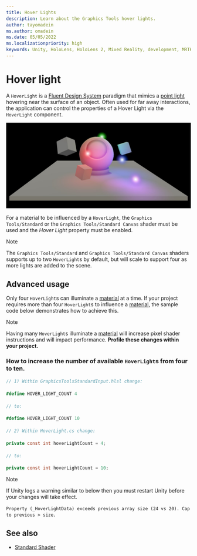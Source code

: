 ```yaml
---
title: Hover Lights
description: Learn about the Graphics Tools hover lights.
author: tayomadein
ms.author: omadein
ms.date: 05/05/2022
ms.localizationpriority: high
keywords: Unity, HoloLens, HoloLens 2, Mixed Reality, development, MRTK, Graphics Tools, MRGT, MR Graphics Tools, Standard Shader, Hover Light
---
```


# Hover light

A `HoverLight` is a [Fluent Design System](https://www.microsoft.com/design/fluent/) paradigm that mimics a [point light](https://docs.unity3d.com/Manual/Lighting.html) hovering near the surface of an object. Often used for far away interactions, the application can control the properties of a Hover Light via the `HoverLight` component.

![Hover light example](images/HoverLight/HoverLight.jpg)

For a material to be influenced by a `HoverLight`, the `Graphics Tools/Standard` or the `Graphics Tools/Standard Canvas` shader must be used and the *Hover Light* property must be enabled.

>[!NOTE]
> The `Graphics Tools/Standard` and `Graphics Tools/Standard Canvas` shaders supports up to two `HoverLight`s by default, but will scale to support four as more lights are added to the scene.

## Advanced usage

Only four `HoverLight`s can illuminate a [material](https://docs.unity3d.com/ScriptReference/Material.html) at a time. If your project requires more than four `HoverLight`s to influence a [material](https://docs.unity3d.com/ScriptReference/Material.html), the sample code below demonstrates how to achieve this.

>[!NOTE]
> Having many `HoverLight`s illuminate a [material](https://docs.unity3d.com/ScriptReference/Material.html) will increase pixel shader instructions and will impact performance. **Profile these changes within your project.**

### How to increase the number of available `HoverLight`s from four to ten.

```C#
// 1) Within GraphicsToolsStandardInput.hlsl change:

#define HOVER_LIGHT_COUNT 4

// to:

#define HOVER_LIGHT_COUNT 10

// 2) Within HoverLight.cs change:

private const int hoverLightCount = 4;

// to:

private const int hoverLightCount = 10;
```

> [!NOTE]
> If Unity logs a warning similar to below then you must restart Unity before your changes will take effect.
>
> `Property (_HoverLightData) exceeds previous array size (24 vs 20). Cap to previous > size.`

## See also

* [Standard Shader](standard-shader.md)
